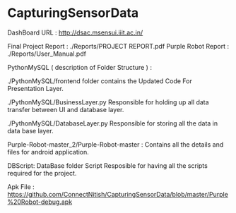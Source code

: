# CapturingSensorData

DashBoard URL : http://dsac.msensui.iiit.ac.in/ 

Final Project Report : ./Reports/PROJECT REPORT.pdf
Purple Robot Report : ./Reports/User_Manual.pdf


PythonMySQL ( description of Folder Structure ) :  

./PythonMySQL/frontend 
folder contains the Updated Code For Presentation Layer.

./PythonMySQL/BusinessLayer.py 
Responsible for holding up all data transfer between UI and database layer.

./PythonMySQL/DatabaseLayer.py 
Responsible for storing all the data in data base layer.

Purple-Robot-master_2/Purple-Robot-master : 
Contains all the details and files for android application.

DBScript: DataBase folder Script 
Resposible for having all the scripts required for the project.


Apk File : 
https://github.com/ConnectNitish/CapturingSensorData/blob/master/Purple%20Robot-debug.apk










